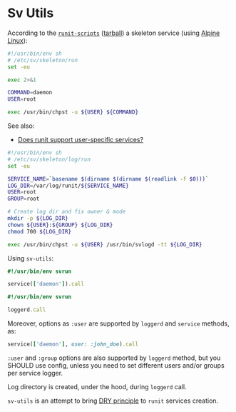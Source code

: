 # Sv Utils

According to the [``runit-scripts``][runit-scripts]
([tarball][runit-scripts-tarball])
a skeleton service (using [Alpine Linux][alpine-linux]):

```sh
#!/usr/bin/env sh
# /etc/sv/skeleton/run
set -eu

exec 2>&1

COMMAND=daemon
USER=root

exec /usr/bin/chpst -u ${USER} ${COMMAND}
```

See also:

* [Does runit support user-specific services?][runit-doc:userservices]

```sh
#!/usr/bin/env sh
# /etc/sv/skeleton/log/run
set -eu

SERVICE_NAME=`basename $(dirname $(dirname $(readlink -f $0)))`
LOG_DIR=/var/log/runit/${SERVICE_NAME}
USER=root
GROUP=root

# Create log dir and fix owner & mode
mkdir -p ${LOG_DIR}
chown ${USER}:${GROUP} ${LOG_DIR}
chmod 700 ${LOG_DIR}

exec /usr/bin/chpst -u ${USER} /usr/bin/svlogd -tt ${LOG_DIR}
```

Using ``sv-utils``:

```ruby
#!/usr/bin/env svrun

service(['daemon']).call
```

```ruby
#!/usr/bin/env svrun

loggerd.call
```

Moreover, options as ``:user`` are supported
by ``loggerd`` and ``service`` methods, as:

```ruby
service(['daemon'], user: :john_doe).call
```

``:user`` and ``:group`` options are also supported by ``loggerd`` method,
but you SHOULD use config,
unless you need to set different users and/or groups per service logger.

Log directory is created, under the hood, during ``loggerd`` call.

``sv-utils`` is an attempt to bring [DRY principle][dry-definition]
to ``runit`` services creation.

[alpine-linux]: https://alpinelinux.org/
[runit-scripts]: https://github.com/dockage/runit-scripts
[runit-scripts-tarball]: https://api.github.com/repos/dockage/runit-scripts/tarball
[dry-definition]: https://en.wikipedia.org/wiki/Don%27t_repeat_yourself
[runit-doc:userservices]: http://smarden.org/runit/faq.html#userservices
